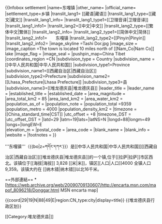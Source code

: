 {{Infobox settlement
|name=东嘎镇 
|other_name=
|official_name=
|settlement_type=乡镇
|translit_lang1= [[藏语|藏语]]
|translit_lang1_type=[[藏文|藏文]]
|translit_lang1_info=
|translit_lang1_type1=[[卫理音译|卫理音译]]
|translit_lang1_info1=
|translit_lang2=[[中文|中文]]
|translit_lang2_type=[[繁体中文|繁体]]
|translit_lang2_info= 
|translit_lang2_type1=[[简体中文|简体]]
|translit_lang2_info1=　　东嘎镇 
|translit_lang2_type2=[[Pinyin|Pinyin]]
|translit_lang2_info2=
|image_skyline      =Tashi Dor.jpg
|image_size          = 
|image_caption       =The town is located 10 miles north of [[Nam_Co|Nam Co]] lake
|image_flag         = 
|image_seal         =
|pushpin_map=China Tibet
|coordinates_region   =CN
|subdivision_type   = Country
|subdivision_name   =[[中华人民共和国|中华人民共和国]]
|subdivision_type1=Province
|subdivision_name1=[[西藏自治区|西藏自治区]]
|subdivision_type2=Prefecture
|subdivision_name2=[[Lhasa_Prefecture|Lhasa Prefecture]]
|subdivision_type3=县
|subdivision_name3=[[堆龙德庆县|堆龙德庆县]]
|leader_title       = 
|leader_name        = 
|established_title  =
|established_date   = 
|area_magnitude     = 
|area_total_km2         = 85
|area_land_km2          = 
|area_water_km2         = 
|population_as_of   =
|population_note    = 
|population_total   =9359
|population_metro   = 4000
|population_density_km2 = 
|timezone           = [[China_standard_time|CST]]
|utc_offset         = +8
|timezone_DST       =
|utc_offset_DST     =
|latd=29 |latm=19|lats=|latNS=N
|longd=88|longm=49 |longs=|longEW=E  
|elevation_m          = 
|postal_code        = 
|area_code       = 
|blank_name             =
|blank_info             =
|website            =
|footnotes          = 
}}

'''东嘎镇'''（{{bo|z=གདོང་དཀར་}}）是[[中华人民共和国|中华人民共和国]][[西藏自治区|西藏自治区]][[堆龙德庆县|堆龙德庆县]]的一个镇,位于[[拉萨|拉萨]]市区西北。该镇位于[[海拔|海拔]] 3,828 [[米|米]]，镇区[[人口|人口]]4000 全镇人口9,359。该镇大约在 [[纳木错|纳木错]]以北16千米。

==外部連結==
*[https://web.archive.org/web/20090709130607/http://encarta.msn.com/mapof_8096218/Donggar.html MSN encarta map]

{{coord|29|19|N|88|49|E|region:CN_type:city|display=title}}
{{堆龙德庆县行政区划}}

[[Category:堆龙德庆县|]]